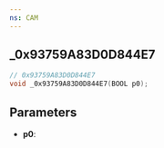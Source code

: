 ```yaml
---
ns: CAM
---
```

## _0x93759A83D0D844E7

```c
// 0x93759A83D0D844E7
void _0x93759A83D0D844E7(BOOL p0);
```

## Parameters
* **p0**:
